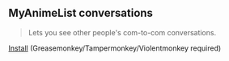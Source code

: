 ## MyAnimeList conversations

> Lets you see other people's com-to-com conversations.

[Install](https://raw.githubusercontent.com/ewasion/userscripts/master/mal-com/mal-com.user.js) (Greasemonkey/Tampermonkey/Violentmonkey required)
